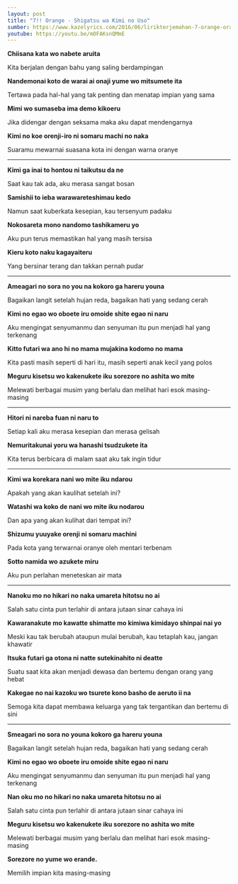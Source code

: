 ```yaml
---
layout: post
title: "7!! Orange - Shigatsu wa Kimi no Uso"
sumber: https://www.kazelyrics.com/2016/06/lirikterjemahan-7-orange-oranye.html?m=1 
youtube: https://youtu.be/mOFAKsnQMmE 
---
```


**Chiisana kata wo nabete aruita**

Kita berjalan dengan bahu yang saling berdampingan

**Nandemonai koto de warai ai onaji yume wo mitsumete ita**

Tertawa pada hal-hal yang tak penting dan menatap impian yang sama

**Mimi wo sumaseba ima demo kikoeru**

Jika didengar dengan seksama maka aku dapat mendengarnya

**Kimi no koe orenji-iro ni somaru machi no naka**

Suaramu mewarnai suasana kota ini dengan warna oranye

****



**Kimi ga inai to hontou ni taikutsu da ne**

Saat kau tak ada, aku merasa sangat bosan

**Samishii to ieba warawareteshimau kedo**

Namun saat kuberkata kesepian, kau tersenyum padaku

**Nokosareta mono nandomo tashikameru yo**

Aku pun terus memastikan hal yang masih tersisa

**Kieru koto naku kagayaiteru**

Yang bersinar terang dan takkan pernah pudar

****



**Ameagari no sora no you na kokoro ga hareru youna**

Bagaikan langit setelah hujan reda, bagaikan hati yang sedang cerah

**Kimi no egao wo oboete iru omoide shite egao ni naru**

Aku mengingat senyumanmu dan senyuman itu pun menjadi hal yang terkenang

**Kitto futari wa ano hi no mama mujakina kodomo no mama**

Kita pasti masih seperti di hari itu, masih seperti anak kecil yang polos

**Meguru kisetsu wo kakenukete iku sorezore no ashita wo mite**

Melewati berbagai musim yang berlalu dan melihat hari esok masing-masing

****



**Hitori ni nareba fuan ni naru to**

Setiap kali aku merasa kesepian dan merasa gelisah

**Nemuritakunai yoru wa hanashi tsudzukete ita**

Kita terus berbicara di malam saat aku tak ingin tidur

****



**Kimi wa korekara nani wo mite iku ndarou**

Apakah yang akan kaulihat setelah ini?

**Watashi wa koko de nani wo mite iku nodarou**

Dan apa yang akan kulihat dari tempat ini?

**Shizumu yuuyake orenji ni somaru machini**

Pada kota yang terwarnai oranye oleh mentari terbenam

**Sotto namida wo azukete miru**

Aku pun perlahan meneteskan air mata

****



**Nanoku mo no hikari no naka umareta hitotsu no ai**

Salah satu cinta pun terlahir di antara jutaan sinar cahaya ini

**Kawaranakute mo kawatte shimatte mo kimiwa kimidayo shinpai nai yo**

Meski kau tak berubah ataupun mulai berubah, kau tetaplah kau, jangan khawatir

**Itsuka futari ga otona ni natte sutekinahito ni deatte**

Suatu saat kita akan menjadi dewasa dan bertemu dengan orang yang hebat

**Kakegae no nai kazoku wo tsurete kono basho de aeruto ii na**

Semoga kita dapat membawa keluarga yang tak tergantikan dan bertemu di sini

****



**Smeagari no sora no youna kokoro ga hareru youna**

Bagaikan langit setelah hujan reda, bagaikan hati yang sedang cerah

**Kimi no egao wo oboete iru omoide shite egao ni naru**

Aku mengingat senyumanmu dan senyuman itu pun menjadi hal yang terkenang

**Nan oku mo no hikari no naka umareta hitotsu no ai**

Salah satu cinta pun terlahir di antara jutaan sinar cahaya ini

**Meguru kisetsu wo kakenukete iku sorezore no ashita wo mite**

Melewati berbagai musim yang berlalu dan melihat hari esok masing-masing

**Sorezore no yume wo erande.**

Memilih impian kita masing-masing 

